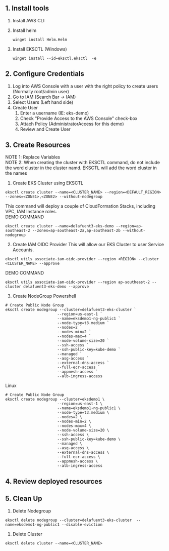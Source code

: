 ## 1. Install tools
1. Install AWS CLI
2. Install helm
    ````
    winget install Helm.Helm
    ````

3. Install EKSCTL (Windows)
    ````
    winget install --id=eksctl.eksctl  -e
    ````

## 2. Configure Credentials
1. Log into AWS Console with a user with the right policy to create users (Normally root/admin user)
2. Go to IAM (Search Bar -> IAM)
3. Select Users (Left hand side)
4. Create User
   1. Enter a username (IE: eks-demo)
   2. Check "Provide Access to the AWS Console" check-box
   3. Attach Policy (AdministratorAccess for this demo)
   4. Review and Create User

## 3. Create Resources
NOTE 1: Replace Variables \
NOTE 2: When creating the cluster with EKSCTL command, do not include the word cluster in the cluster namd.
   EKSCTL will add the word cluster in the names

1. Create EKS Cluster using EKSCTL
````
eksctl create cluster --name=<CLUSTER_NAME> --region=<DEFAULT_REGION> --zones=<ZONE1>,<ZONE2> --without-nodegroup 
````
This command will deploy a couple of CloudFormation Stacks, including VPC, IAM Instance roles. \
DEMO COMMAND
````
eksctl create cluster --name=delafuent3-eks-demo --region=ap-southeast-2 --zones=ap-southeast-2a,ap-southeast-2b --without-nodegroup
````


2. Create IAM OIDC Provider
This will allow our EKS Cluster to user Service Accounts.
````
eksctl utils associate-iam-oidc-provider --region <REGION> --cluster <CLUSTER_NAME> --approve
````
DEMO COMMAND
````
eksctl utils associate-iam-oidc-provider --region ap-southeast-2 --cluster delafuent3-eks-demo --approve
````

3. Create NodeGroup
Powershell
````
# Create Public Node Group   
eksctl create nodegroup --cluster=delafuent3-eks-cluster `
                       --region=us-east-1 `
                       --name=eksdemo1-ng-public1 `
                       --node-type=t3.medium `
                       --nodes=2 `
                       --nodes-min=2 `
                       --nodes-max=4 `
                       --node-volume-size=20 `
                       --ssh-access `
                       --ssh-public-key=kube-demo `
                       --managed `
                       --asg-access `
                       --external-dns-access `
                       --full-ecr-access `
                       --appmesh-access `
                       --alb-ingress-access 
````
Linux
````
# Create Public Node Group   
eksctl create nodegroup --cluster=eksdemo1 \
                       --region=us-east-1 \
                       --name=eksdemo1-ng-public1 \
                       --node-type=t3.medium \
                       --nodes=2 \
                       --nodes-min=2 \
                       --nodes-max=4 \
                       --node-volume-size=20 \
                       --ssh-access \
                       --ssh-public-key=kube-demo \
                       --managed \
                       --asg-access \
                       --external-dns-access \
                       --full-ecr-access \
                       --appmesh-access \
                       --alb-ingress-access 
````




## 4. Review deployed resources



## 5. Clean Up
1. Delete Nodegroup
````
eksctl delete nodegroup --cluster=delafuent3-eks-cluster  --name=eksdemo1-ng-public1 --disable-eviction
````

1. Delete Cluster
````
eksctl delete cluster --name=<CLUSTER_NAME>
````


